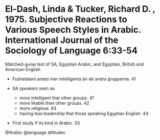 # El-Dash, Linda & Tucker, Richard D. , 1975. Subjective Reactions to Various Speech Styles in Arabic.  International Journal of the Sociology of Language 6:33-54

Matched-guise test of SA, Egyptian Arabic, and Egyptian, British and American English.

- Fushatalare anses mer intelligenta än de andra grupperna. 41
- SA speakers seen as 
    - more intelligent that other groups. 41
    - more likable than other groups. 42 
    - more religious. 43 
    - having less leadership that those speaking Egyptian English. 44

- First study if its kind in Arabic. 53

@Arabic
@language attitudes

